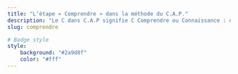 ```yaml
---
title: "L’étape « Comprendre » dans la méthode du C.A.P."
description: "Le C dans C.A.P signifie C Comprendre ou Connaissance : qu’est-ce qu’est la sobriété énergétique et comment la mettre en oeuvre soi-même sans attendre quoique ce soit du gouvernement." 
slug: comprendre

# Badge style
style:
    background: "#2a9d8f"
    color: "#fff"
---
```

